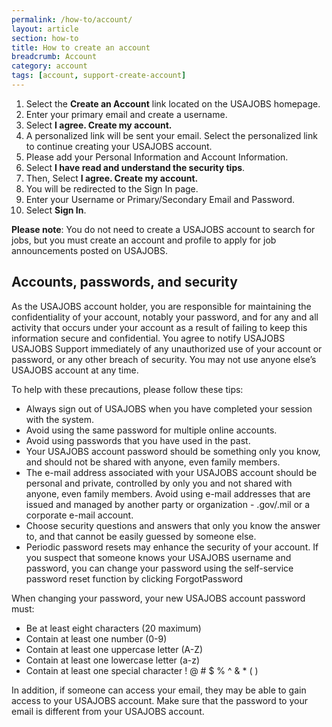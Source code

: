 ```yaml
---
permalink: /how-to/account/
layout: article
section: how-to
title: How to create an account
breadcrumb: Account
category: account
tags: [account, support-create-account]
---
```


1.  Select the **Create an Account** link located on the USAJOBS homepage.
2.  Enter your primary email and create a username.
3.  Select **I agree. Create my account.**
4.  A personalized link will be sent your email. Select the personalized link to continue creating your USAJOBS account.
5.  Please add your Personal Information and Account Information.
6.  Select **I have read and understand the security tips**.
7.  Then, Select **I agree. Create my account.**
8.  You will be redirected to the Sign In page.
9.  Enter your Username or Primary/Secondary Email and Password.
10. Select **Sign In**.

**Please note**: You do not need to create a USAJOBS account to search for jobs, but you must create an account and profile to apply for job announcements posted on USAJOBS.

## Accounts, passwords, and security

As the USAJOBS account holder, you are responsible for maintaining the confidentiality of your account, notably your password, and for any and all activity that occurs under your account as a result of failing to keep this information secure and confidential. You agree to notify USAJOBS USAJOBS Support immediately of any unauthorized use of your account or password, or any other breach of security. You may not use anyone else’s USAJOBS account at any time.

To help with these precautions, please follow these tips:

* Always sign out of USAJOBS when you have completed your session with the system.
* Avoid using the same password for multiple online accounts.
* Avoid using passwords that you have used in the past.
* Your USAJOBS account password should be something only you know, and should not be shared with anyone, even family members.
* The e-mail address associated with your USAJOBS account should be personal and private, controlled by only you and not shared with anyone, even family members. Avoid using e-mail addresses that are issued and managed by another party or organization - .gov/.mil or a corporate e-mail account.
* Choose security questions and answers that only you know the answer to, and that cannot be easily guessed by someone else.
* Periodic password resets may enhance the security of your account. If you suspect that someone knows your USAJOBS username and password, you can change your password using the self-service password reset function by clicking ForgotPassword

When changing your password, your new USAJOBS account password must:

* Be at least eight characters (20 maximum)
* Contain at least one number (0-9)
* Contain at least one uppercase letter (A-Z)
* Contain at least one lowercase letter (a-z)
* Contain at least one special character ! @ # $ % ^ & * ( )

In addition, if someone can access your email, they may be able to gain access to your USAJOBS account. Make sure that the password to your email is different from your USAJOBS account.
